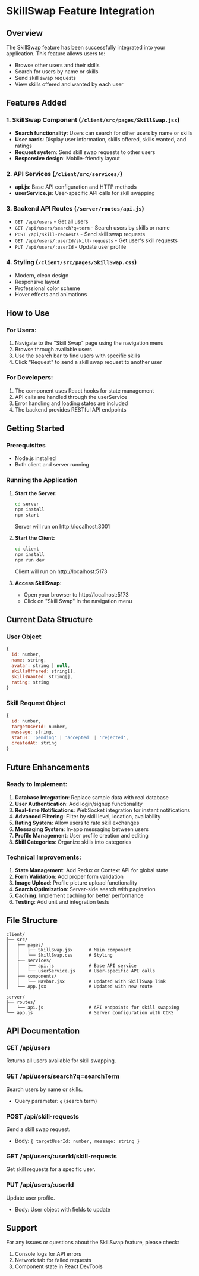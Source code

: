 # SkillSwap Feature Integration

## Overview
The SkillSwap feature has been successfully integrated into your application. This feature allows users to:
- Browse other users and their skills
- Search for users by name or skills
- Send skill swap requests
- View skills offered and wanted by each user

## Features Added

### 1. SkillSwap Component (`/client/src/pages/SkillSwap.jsx`)
- **Search functionality**: Users can search for other users by name or skills
- **User cards**: Display user information, skills offered, skills wanted, and ratings
- **Request system**: Send skill swap requests to other users
- **Responsive design**: Mobile-friendly layout

### 2. API Services (`/client/src/services/`)
- **api.js**: Base API configuration and HTTP methods
- **userService.js**: User-specific API calls for skill swapping

### 3. Backend API Routes (`/server/routes/api.js`)
- `GET /api/users` - Get all users
- `GET /api/users/search?q=term` - Search users by skills or name
- `POST /api/skill-requests` - Send skill swap requests
- `GET /api/users/:userId/skill-requests` - Get user's skill requests
- `PUT /api/users/:userId` - Update user profile

### 4. Styling (`/client/src/pages/SkillSwap.css`)
- Modern, clean design
- Responsive layout
- Professional color scheme
- Hover effects and animations

## How to Use

### For Users:
1. Navigate to the "Skill Swap" page using the navigation menu
2. Browse through available users
3. Use the search bar to find users with specific skills
4. Click "Request" to send a skill swap request to another user

### For Developers:
1. The component uses React hooks for state management
2. API calls are handled through the userService
3. Error handling and loading states are included
4. The backend provides RESTful API endpoints

## Getting Started

### Prerequisites
- Node.js installed
- Both client and server running

### Running the Application

1. **Start the Server:**
   ```bash
   cd server
   npm install
   npm start
   ```
   Server will run on http://localhost:3001

2. **Start the Client:**
   ```bash
   cd client
   npm install
   npm run dev
   ```
   Client will run on http://localhost:5173

3. **Access SkillSwap:**
   - Open your browser to http://localhost:5173
   - Click on "Skill Swap" in the navigation menu

## Current Data Structure

### User Object
```javascript
{
  id: number,
  name: string,
  avatar: string | null,
  skillsOffered: string[],
  skillsWanted: string[],
  rating: string
}
```

### Skill Request Object
```javascript
{
  id: number,
  targetUserId: number,
  message: string,
  status: 'pending' | 'accepted' | 'rejected',
  createdAt: string
}
```

## Future Enhancements

### Ready to Implement:
1. **Database Integration**: Replace sample data with real database
2. **User Authentication**: Add login/signup functionality
3. **Real-time Notifications**: WebSocket integration for instant notifications
4. **Advanced Filtering**: Filter by skill level, location, availability
5. **Rating System**: Allow users to rate skill exchanges
6. **Messaging System**: In-app messaging between users
7. **Profile Management**: User profile creation and editing
8. **Skill Categories**: Organize skills into categories

### Technical Improvements:
1. **State Management**: Add Redux or Context API for global state
2. **Form Validation**: Add proper form validation
3. **Image Upload**: Profile picture upload functionality
4. **Search Optimization**: Server-side search with pagination
5. **Caching**: Implement caching for better performance
6. **Testing**: Add unit and integration tests

## File Structure
```
client/
├── src/
│   ├── pages/
│   │   ├── SkillSwap.jsx      # Main component
│   │   └── SkillSwap.css      # Styling
│   ├── services/
│   │   ├── api.js             # Base API service
│   │   └── userService.js     # User-specific API calls
│   ├── components/
│   │   └── Navbar.jsx         # Updated with SkillSwap link
│   └── App.jsx                # Updated with new route

server/
├── routes/
│   └── api.js                 # API endpoints for skill swapping
└── app.js                     # Server configuration with CORS
```

## API Documentation

### GET /api/users
Returns all users available for skill swapping.

### GET /api/users/search?q=searchTerm
Search users by name or skills.
- Query parameter: `q` (search term)

### POST /api/skill-requests
Send a skill swap request.
- Body: `{ targetUserId: number, message: string }`

### GET /api/users/:userId/skill-requests
Get skill requests for a specific user.

### PUT /api/users/:userId
Update user profile.
- Body: User object with fields to update

## Support
For any issues or questions about the SkillSwap feature, please check:
1. Console logs for API errors
2. Network tab for failed requests
3. Component state in React DevTools
